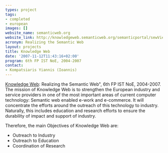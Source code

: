 ```yaml
---
types: project
tags:
- completed
- european
images: []
website_name: semanticweb.org
website_link: http://knowledgeweb.semanticweb.org/semanticportal/sewView/frames.html
acronym: Realizing the Semantic Web
layout: projects
title: Knowledge Web
date: '2007-11-12T11:43:16+02:00'
program: 6th FP IST NoE, 2004-2007
contact: 
- Kompatsiaris Yiannis (Ioannis)
---
```

<p><a href="http://knowledgeweb.semanticweb.org/" target="_blank">Knowledge Web</a>: Realizing the Semantic Web", 6th FP IST NoE, 2004-2007. The mission of Knowledge Web is to strengthen the European industry and service providers in one of the most important areas of current computer technology: Semantic web enabled e-work and e-commerce. It will concentrate the efforts around the outreach of this technology to industry. Naturally, this includes education and research efforts to ensure the durability of impact and support of industry.</p>
<p>Therefore, the main Objectives of Knowledge Web are:</p>
<ul>
	<li>Outreach to Industry</li>
	<li>Outreach to Education</li>
	<li>Coordination of Research</li>
</ul>
